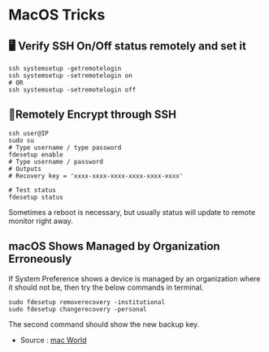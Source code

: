 # MacOS Tricks 

## 🖥 Verify SSH  On/Off status remotely and set it 
```
ssh systemsetup -getremotelogin 
ssh systemsetup -setremotelogin on 
# OR 
ssh systemsetup -setremotelogin off 
```

## 🔐Remotely Encrypt through SSH 
```
ssh user@IP 
sudo su 
# Type username / type password 
fdesetup enable 
# Type username / password 
# Outputs 
# Recovery key = 'xxxx-xxxx-xxxx-xxxx-xxxx-xxxx'

# Test status 
fdesetup status 
```
Sometimes a reboot is necessary, but usually status will update to remote monitor right away. 

## macOS Shows Managed by Organization Erroneously
If System Preference shows a device is managed by an organization where it should not be, then try the below commands in terminal. 
```
sudo fdesetup removerecovery -institutional
sudo fdesetup changerecovery -personal
```
The second command should show the new backup key. 


- Source : [mac World](https://www.macworld.com/article/233872/can-t-enable-filevault-an-errant-set-of-files-may-be-blocking-you.html)
